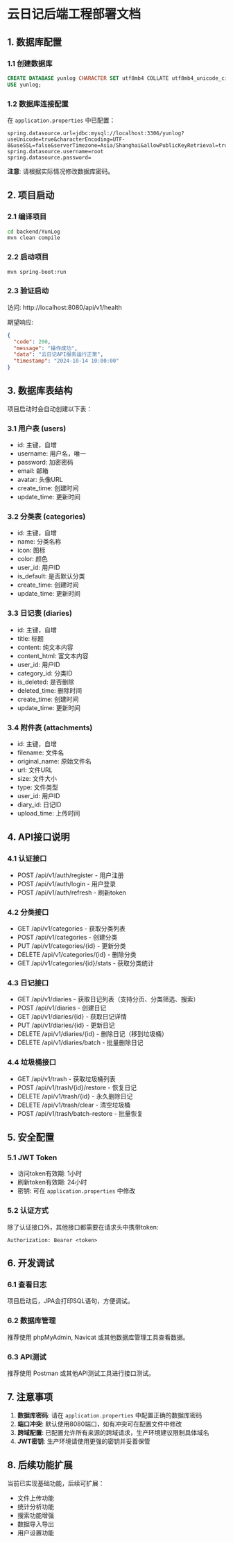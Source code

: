 # 云日记后端工程部署文档

## 1. 数据库配置

### 1.1 创建数据库
```sql
CREATE DATABASE yunlog CHARACTER SET utf8mb4 COLLATE utf8mb4_unicode_ci;
USE yunlog;
```

### 1.2 数据库连接配置
在 `application.properties` 中已配置：
```properties
spring.datasource.url=jdbc:mysql://localhost:3306/yunlog?useUnicode=true&characterEncoding=UTF-8&useSSL=false&serverTimezone=Asia/Shanghai&allowPublicKeyRetrieval=true
spring.datasource.username=root
spring.datasource.password=
```

**注意**: 请根据实际情况修改数据库密码。

## 2. 项目启动

### 2.1 编译项目
```bash
cd backend/YunLog
mvn clean compile
```

### 2.2 启动项目
```bash
mvn spring-boot:run
```

### 2.3 验证启动
访问: http://localhost:8080/api/v1/health

期望响应:
```json
{
  "code": 200,
  "message": "操作成功",
  "data": "云日记API服务运行正常",
  "timestamp": "2024-10-14 10:00:00"
}
```

## 3. 数据库表结构

项目启动时会自动创建以下表：

### 3.1 用户表 (users)
- id: 主键，自增
- username: 用户名，唯一
- password: 加密密码
- email: 邮箱
- avatar: 头像URL
- create_time: 创建时间
- update_time: 更新时间

### 3.2 分类表 (categories)
- id: 主键，自增
- name: 分类名称
- icon: 图标
- color: 颜色
- user_id: 用户ID
- is_default: 是否默认分类
- create_time: 创建时间
- update_time: 更新时间

### 3.3 日记表 (diaries)
- id: 主键，自增
- title: 标题
- content: 纯文本内容
- content_html: 富文本内容
- user_id: 用户ID
- category_id: 分类ID
- is_deleted: 是否删除
- deleted_time: 删除时间
- create_time: 创建时间
- update_time: 更新时间

### 3.4 附件表 (attachments)
- id: 主键，自增
- filename: 文件名
- original_name: 原始文件名
- url: 文件URL
- size: 文件大小
- type: 文件类型
- user_id: 用户ID
- diary_id: 日记ID
- upload_time: 上传时间

## 4. API接口说明

### 4.1 认证接口
- POST /api/v1/auth/register - 用户注册
- POST /api/v1/auth/login - 用户登录
- POST /api/v1/auth/refresh - 刷新token

### 4.2 分类接口
- GET /api/v1/categories - 获取分类列表
- POST /api/v1/categories - 创建分类
- PUT /api/v1/categories/{id} - 更新分类
- DELETE /api/v1/categories/{id} - 删除分类
- GET /api/v1/categories/{id}/stats - 获取分类统计

### 4.3 日记接口
- GET /api/v1/diaries - 获取日记列表（支持分页、分类筛选、搜索）
- POST /api/v1/diaries - 创建日记
- GET /api/v1/diaries/{id} - 获取日记详情
- PUT /api/v1/diaries/{id} - 更新日记
- DELETE /api/v1/diaries/{id} - 删除日记（移到垃圾桶）
- DELETE /api/v1/diaries/batch - 批量删除日记

### 4.4 垃圾桶接口
- GET /api/v1/trash - 获取垃圾桶列表
- POST /api/v1/trash/{id}/restore - 恢复日记
- DELETE /api/v1/trash/{id} - 永久删除日记
- DELETE /api/v1/trash/clear - 清空垃圾桶
- POST /api/v1/trash/batch-restore - 批量恢复

## 5. 安全配置

### 5.1 JWT Token
- 访问token有效期: 1小时
- 刷新token有效期: 24小时
- 密钥: 可在 `application.properties` 中修改

### 5.2 认证方式
除了认证接口外，其他接口都需要在请求头中携带token:
```
Authorization: Bearer <token>
```

## 6. 开发调试

### 6.1 查看日志
项目启动后，JPA会打印SQL语句，方便调试。

### 6.2 数据库管理
推荐使用 phpMyAdmin, Navicat 或其他数据库管理工具查看数据。

### 6.3 API测试
推荐使用 Postman 或其他API测试工具进行接口测试。

## 7. 注意事项

1. **数据库密码**: 请在 `application.properties` 中配置正确的数据库密码
2. **端口冲突**: 默认使用8080端口，如有冲突可在配置文件中修改
3. **跨域配置**: 已配置允许所有来源的跨域请求，生产环境建议限制具体域名
4. **JWT密钥**: 生产环境请使用更强的密钥并妥善保管

## 8. 后续功能扩展

当前已实现基础功能，后续可扩展：
- 文件上传功能
- 统计分析功能
- 搜索功能增强
- 数据导入导出
- 用户设置功能